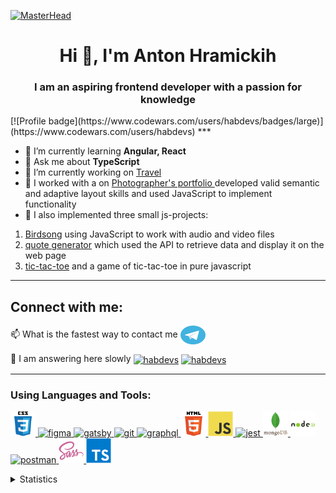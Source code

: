 [![MasterHead](https://media1.giphy.com/headers/shanebeam/myU7u7UKroOg.gif)](https://habdev.io)

<h1 align="center">Hi 👋, I'm Anton Hramickih</h1>
<h3 align="center">I am an aspiring frontend developer with a passion for knowledge</h3>
[![Profile badge](https://www.codewars.com/users/habdevs/badges/large)](https://www.codewars.com/users/habdevs)
***

- 🌱 I’m currently learning **Angular, React**
- 💬 Ask me about **TypeScript**
- 🔭 I’m currently working on [Travel](https://rolling-scopes-school.github.io/habdevs-JSFEPRESCHOOL2022Q2/travel)
- 📄 I worked with a on [Photographer's portfolio ](https://rolling-scopes-school.github.io/habdevs-JSFEPRESCHOOL/portfolio/) developed valid semantic and adaptive layout skills and used JavaScript to implement functionality
- 📄 I also implemented three small js-projects:  
1. [Birdsong](https://rolling-scopes-school.github.io/habdevs-JSFEPRESCHOOL/js30-eco-sounds) using JavaScript to work with audio and video files 
2. [quote generator](https://rolling-scopes-school.github.io/habdevs-JSFEPRESCHOOL/js30-random-jokes/) which used the API to retrieve data and display it on the web page
3. [tic-tac-toe](https://rolling-scopes-school.github.io/habdevs-JSFEPRESCHOOL/js30-tic-tac-toe/) and a game of tic-tac-toe in pure javascript

***
<h2 align="left">Connect with me:</h2>
📫 What is the fastest way to contact me <a href="https://t.me/habdev" target="blank"><img align="center" src="./telegram.svg" alt="habdevs" height="30" width="40" /></a>

🐢 I am answering here slowly 
<a href="https://linkedin.com/in/habdevs" target="blank"><img align="center" src="https://raw.githubusercontent.com/rahuldkjain/github-profile-readme-generator/master/src/images/icons/Social/linked-in-alt.svg" alt="habdevs" height="30" width="40" /></a>
<a href="https://fb.com/habdevs" target="blank"><img align="center" src="https://raw.githubusercontent.com/rahuldkjain/github-profile-readme-generator/master/src/images/icons/Social/facebook.svg" alt="habdevs" height="30" width="40" /></a>

***
<h3 align="left">Using Languages and Tools:</h3>
<p align="left"> <a href="https://www.w3schools.com/css/" target="_blank" rel="noreferrer"> <img src="https://raw.githubusercontent.com/devicons/devicon/master/icons/css3/css3-original-wordmark.svg" alt="css3" width="40" height="40"/> </a> <a href="https://www.figma.com/" target="_blank" rel="noreferrer"> <img src="https://www.vectorlogo.zone/logos/figma/figma-icon.svg" alt="figma" width="40" height="40"/> </a> <a href="https://www.gatsbyjs.com/" target="_blank" rel="noreferrer"> <img src="https://www.vectorlogo.zone/logos/gatsbyjs/gatsbyjs-icon.svg" alt="gatsby" width="40" height="40"/> </a> <a href="https://git-scm.com/" target="_blank" rel="noreferrer"> <img src="https://www.vectorlogo.zone/logos/git-scm/git-scm-icon.svg" alt="git" width="40" height="40"/> </a> <a href="https://graphql.org" target="_blank" rel="noreferrer"> <img src="https://www.vectorlogo.zone/logos/graphql/graphql-icon.svg" alt="graphql" width="40" height="40"/> </a> <a href="https://www.w3.org/html/" target="_blank" rel="noreferrer"> <img src="https://raw.githubusercontent.com/devicons/devicon/master/icons/html5/html5-original-wordmark.svg" alt="html5" width="40" height="40"/> </a> <a href="https://developer.mozilla.org/en-US/docs/Web/JavaScript" target="_blank" rel="noreferrer"> <img src="https://raw.githubusercontent.com/devicons/devicon/master/icons/javascript/javascript-original.svg" alt="javascript" width="40" height="40"/> </a> <a href="https://jestjs.io" target="_blank" rel="noreferrer"> <img src="https://www.vectorlogo.zone/logos/jestjsio/jestjsio-icon.svg" alt="jest" width="40" height="40"/> </a> <a href="https://www.mongodb.com/" target="_blank" rel="noreferrer"> <img src="https://raw.githubusercontent.com/devicons/devicon/master/icons/mongodb/mongodb-original-wordmark.svg" alt="mongodb" width="40" height="40"/> </a> <a href="https://nodejs.org" target="_blank" rel="noreferrer"> <img src="https://raw.githubusercontent.com/devicons/devicon/master/icons/nodejs/nodejs-original-wordmark.svg" alt="nodejs" width="40" height="40"/> </a> <a href="https://postman.com" target="_blank" rel="noreferrer"> <img src="https://www.vectorlogo.zone/logos/getpostman/getpostman-icon.svg" alt="postman" width="40" height="40"/> </a> <a href="https://sass-lang.com" target="_blank" rel="noreferrer"> <img src="https://raw.githubusercontent.com/devicons/devicon/master/icons/sass/sass-original.svg" alt="sass" width="40" height="40"/> </a> <a href="https://www.typescriptlang.org/" target="_blank" rel="noreferrer"> <img src="https://raw.githubusercontent.com/devicons/devicon/master/icons/typescript/typescript-original.svg" alt="typescript" width="40" height="40"/> </a> </p>

<details>
<summary>Statistics</summary>
<p>&nbsp;<img align="center" src="https://github-readme-stats.vercel.app/api?username=habdevs&show_icons=true&locale=en" alt="habdevs" /></p>
<p><img align="left" src="https://github-readme-stats.vercel.app/api/top-langs?username=habdevs&show_icons=true&locale=en&layout=compact" alt="habdevs" /></p>  
<p><img align="left" src="https://komarev.com/ghpvc/?username=habdevs" alt="habdevs" /></p> 
<p><img align="left" src="https://www.codewars.com/users/habdevs/badges/large" alt="habdevs" /></p> 
</details>